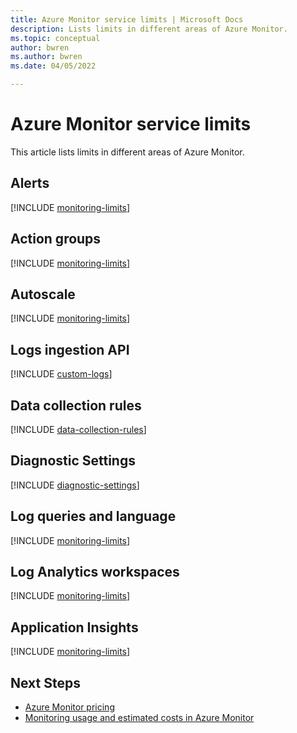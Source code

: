 ```yaml
---
title: Azure Monitor service limits | Microsoft Docs
description: Lists limits in different areas of Azure Monitor.
ms.topic: conceptual
author: bwren
ms.author: bwren
ms.date: 04/05/2022

---
```


# Azure Monitor service limits

This article lists limits in different areas of Azure Monitor.

## Alerts

[!INCLUDE [monitoring-limits](../../includes/azure-monitor-limits-alerts.md)]

## Action groups

[!INCLUDE [monitoring-limits](../../includes/azure-monitor-limits-action-groups.md)]

## Autoscale

[!INCLUDE [monitoring-limits](../../includes/azure-monitor-limits-autoscale.md)]

## Logs ingestion API

[!INCLUDE [custom-logs](../../includes/azure-monitor-limits-custom-logs.md)]

## Data collection rules

[!INCLUDE [data-collection-rules](../../includes/azure-monitor-limits-data-collection-rules.md)]

## Diagnostic Settings

[!INCLUDE [diagnostic-settings](../../includes/azure-monitor-limits-diagnostic-settings.md)]


## Log queries and language

[!INCLUDE [monitoring-limits](../../includes/azure-monitor-limits-log-queries.md)]

## Log Analytics workspaces

[!INCLUDE [monitoring-limits](../../includes/azure-monitor-limits-workspaces.md)]

## Application Insights

[!INCLUDE [monitoring-limits](../../includes/application-insights-limits.md)]

## Next Steps

- [Azure Monitor pricing](https://azure.microsoft.com/pricing/details/monitor/)
- [Monitoring usage and estimated costs in Azure Monitor](./usage-estimated-costs.md)